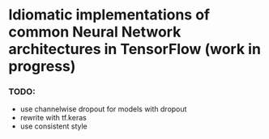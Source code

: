 # Idiomatic implementations of common Neural Network architectures in TensorFlow (work in progress)

### TODO:
* use channelwise dropout for models with dropout
* rewrite with tf.keras
* use consistent style